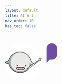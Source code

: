 ```yaml
---
layout: default
title: AI Art
nav_order: 10
has_toc: false
---
```



  <style>
    .tutor-bubble {
      display: flex;
      align-items: flex-start;
      gap: 1rem;
      margin: 2rem 0;
      opacity: 0;
      transform: translateX(-30px);
      animation: slideFadeIn 0.6s ease-out forwards;
    }

    .tutor-bubble img {
      width: 120px;
      border-radius: 50%;
      flex-shrink: 0;
    }

    .assistant-bubble {
      background-color: #6d4ea0;
      color: #ffffff;
      border-radius: 1rem;
      border-bottom-left-radius: 0;
      position: relative;
      padding: 1rem;
      max-width: 700px;
      width: fit-content;
      line-height: 1.5;
      font-style: normal;
      opacity: 0;
      transform: translateX(-30px);
      animation: slideFadeInText 0.6s ease-out forwards;
      animation-delay: 0.6s;
      word-wrap: break-word;
      overflow-wrap: break-word;
      white-space: normal;
    }

    .assistant-bubble::after {
      content: '';
      position: absolute;
      left: 0;
      bottom: -10px;
      width: 20px;
      height: 20px;
      background-color: #6d4ea0;
      clip-path: polygon(0 0, 100% 0, 0 100%);
    }

    @keyframes slideFadeIn {
      to {
        opacity: 1;
        transform: translateX(0);
      }
    }

    @keyframes slideFadeInText {
      to {
        opacity: 1;
        transform: translateX(0);
      }
    }

    .typewriter-text {
      border-right: 2px solid white;
      display: inline-block;
      white-space: pre-wrap;
      word-break: break-word;
      overflow-wrap: break-word;
    }

    @keyframes blink {
      0%, 100% { border-color: transparent; }
      50% { border-color: white; }
    }

    .blinking-cursor {
      animation: blink 0.8s step-end infinite;
    }
  </style>
</head>
<body>

<div class="tutor-bubble">
  <img src="/assets/ghostchan.png" alt="Ghost-chan">
  <div class="assistant-bubble">
    <div class="typewriter-text" id="typewriter"></div>
  </div>
</div>

<script>
  const text = `“Hey there! I'm Ghost-chan, and I'm here to help you master AI art. Let's dive deep into how prompts and image settings affect your results, and how to use negative prompts, image conditioning, and editing to your advantage.”`;

  const el = document.getElementById("typewriter");
  let index = 0;

  function typeWriter() {
    if (index < text.length) {
      el.textContent += text.charAt(index);
      index++;
      setTimeout(typeWriter, 25); // adjust speed here
    } else {
      el.classList.add("blinking-cursor");
    }
  }

  // Delay start to sync with bubble animation
  setTimeout(typeWriter, 800);
</script>

</body>
</html>

